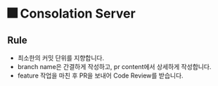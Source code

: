 # 🎆 Consolation Server

## Rule

- 최소한의 커밋 단위를 지향합니다.
- branch name은 간결하게 작성하고, pr content에서 상세하게 작성합니다.
- feature 작업을 마친 후 PR을 보내어 Code Review를 받습니다.